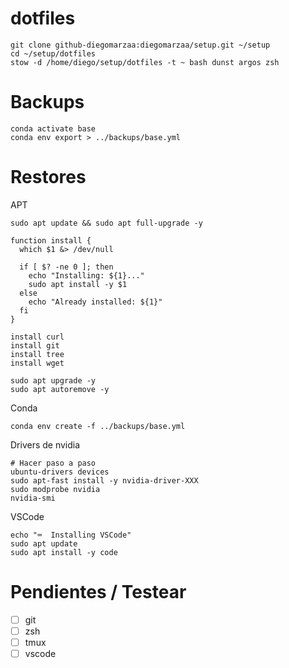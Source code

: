 # dotfiles

```
git clone github-diegomarzaa:diegomarzaa/setup.git ~/setup
cd ~/setup/dotfiles
stow -d /home/diego/setup/dotfiles -t ~ bash dunst argos zsh
```

# Backups

```
conda activate base
conda env export > ../backups/base.yml
```

# Restores

APT

```
sudo apt update && sudo apt full-upgrade -y

function install {
  which $1 &> /dev/null

  if [ $? -ne 0 ]; then
    echo "Installing: ${1}..."
    sudo apt install -y $1
  else
    echo "Already installed: ${1}"
  fi
}

install curl
install git
install tree
install wget

sudo apt upgrade -y
sudo apt autoremove -y
```

Conda

```
conda env create -f ../backups/base.yml
```

Drivers de nvidia

```
# Hacer paso a paso
ubuntu-drivers devices
sudo apt-fast install -y nvidia-driver-XXX
sudo modprobe nvidia
nvidia-smi
```

VSCode

```
echo "⌨️  Installing VSCode"
sudo apt update
sudo apt install -y code
```

# Pendientes / Testear

- [ ] git
- [ ] zsh
- [ ] tmux
- [ ] vscode
